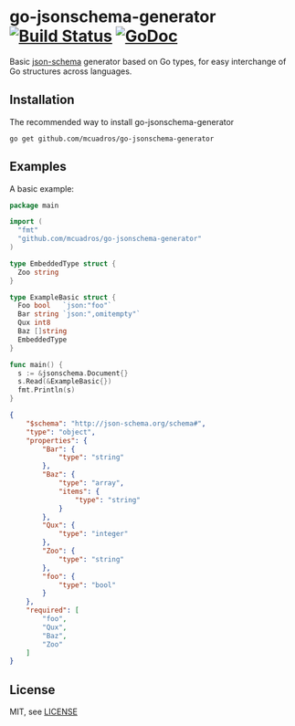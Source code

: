 go-jsonschema-generator [![Build Status](https://travis-ci.org/mcuadros/go-jsonschema-generator.png?branch=master)](https://travis-ci.org/mcuadros/go-jsonschema-generator) [![GoDoc](http://godoc.org/github.com/mcuadros/go-jsonschema-generator?status.png)](http://godoc.org/github.com/mcuadros/go-jsonschema-generator)
==============================

Basic [json-schema](http://json-schema.org/) generator based on Go types, for easy interchange of Go structures across languages.


Installation
------------

The recommended way to install go-jsonschema-generator

```
go get github.com/mcuadros/go-jsonschema-generator
```

Examples
--------

A basic example:

```go
package main

import (
  "fmt"
  "github.com/mcuadros/go-jsonschema-generator"
)

type EmbeddedType struct {
  Zoo string
}

type ExampleBasic struct {
  Foo bool   `json:"foo"`
  Bar string `json:",omitempty"`
  Qux int8
  Baz []string
  EmbeddedType
}

func main() {
  s := &jsonschema.Document{}
  s.Read(&ExampleBasic{})
  fmt.Println(s)
}
```

```json
{
    "$schema": "http://json-schema.org/schema#",
    "type": "object",
    "properties": {
        "Bar": {
            "type": "string"
        },
        "Baz": {
            "type": "array",
            "items": {
                "type": "string"
            }
        },
        "Qux": {
            "type": "integer"
        },
        "Zoo": {
            "type": "string"
        },
        "foo": {
            "type": "bool"
        }
    },
    "required": [
        "foo",
        "Qux",
        "Baz",
        "Zoo"
    ]
}
```

License
-------

MIT, see [LICENSE](LICENSE)
